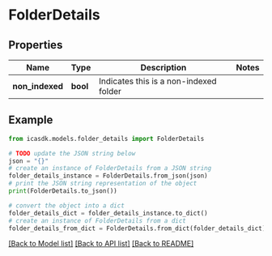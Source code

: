 # FolderDetails


## Properties

Name | Type | Description | Notes
------------ | ------------- | ------------- | -------------
**non_indexed** | **bool** | Indicates this is a non-indexed folder | 

## Example

```python
from icasdk.models.folder_details import FolderDetails

# TODO update the JSON string below
json = "{}"
# create an instance of FolderDetails from a JSON string
folder_details_instance = FolderDetails.from_json(json)
# print the JSON string representation of the object
print(FolderDetails.to_json())

# convert the object into a dict
folder_details_dict = folder_details_instance.to_dict()
# create an instance of FolderDetails from a dict
folder_details_from_dict = FolderDetails.from_dict(folder_details_dict)
```
[[Back to Model list]](../README.md#documentation-for-models) [[Back to API list]](../README.md#documentation-for-api-endpoints) [[Back to README]](../README.md)


